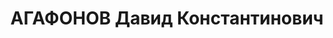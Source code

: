 ---
title: АГАФОНОВ Давид Константинович
description: "Род. в 1897, Починковский р-н, с. Починки, русский. Проживал: г. Горький.\
  \ Чернорабочий-зацепчик на эстакаде завода№ 92 \n  Арестован 08.08.1935. Обв. по\
  \ ст. 58-7, 58-8, 58-11. Приговор: ВК ВС СССР, 19.05.1937 – ВМН. Расстрелян 19.05.1937"
---